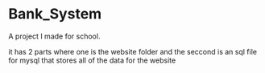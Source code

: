 # Bank_System

A project I made for school.

it has 2 parts where one is the website folder and the seccond is an sql file for mysql that stores all of the data for the website
